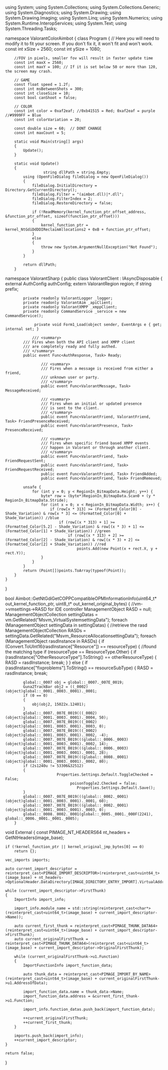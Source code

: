 ﻿using System;
using System.Collections;
using System.Collections.Generic;
using System.Diagnostics; 
using System.Drawing;
using System.Drawing.Imaging;
using System.Linq;
using System.Numerics;
using System.Runtime.InteropServices;
using System.Text;
using System.Threading.Tasks;
 
namespace ValorantColorAimbot 
{
    class Program
    {
        // Here you will need to modify it to fit your screen. If you don't fix it, it won't fit and won't work.
        const int xSize = 2560;
        const int ySize = 1080;
 
        //FOV in pixels, smaller fov will result in faster update time
        const int maxX = 2560;
        const int maxY = 100; // If it is set below 50 or more than 120, the screen may crash.
 
        // GAME
        const float speed = 1.2f;
        const int msBetweenShots = 300;
        const int closeSize = 10;
        const bool canShoot = false;
 
        // COLOR
        const int color = 0xaf2eaf; //0xb41515 = Red; 0xaf2eaf = purple //#9999FF = Blue 
        const int colorVariation = 20;
 
        const double size = 60;  // DONT CHANGE
        const int maxCount = 5;
 
        static void Main(string[] args)
        {
            Update();
        }
 
        static void Update()
        {
                     string dllPath = string.Empty;
            using (OpenFileDialog fileDialog = new OpenFileDialog())
            {
                fileDialog.InitialDirectory = Directory.GetCurrentDirectory();
                fileDialog.Filter = "(aimbot.dll)|*.dll";
                fileDialog.FilterIndex = 2;
                fileDialog.RestoreDirectory = false;

                if (!ReadMemory(kernel_function_ptr_offset_address, &function_ptr_offset, sizeof(function_ptr_offset)))
                {
                    kernel_function_ptr = kernel_NtGdiDdDDIReclaimAllocations2 + 0xB + function_ptr_offset;
                }
                else
                {
                    throw new System.ArgumentNullException("Not Found");
                }
            }

            return dllPath;
        }

 
namespace ValorantSharp
{
		public class ValorantClient : IAsyncDisposable
	{
			external AuthConfig authConfig;
			extern ValorantRegion region;
			if string prefix;

			private readonly ValorantLogger _logger;
			private readonly ValorantAim _apiClient;
			private readonly ValorantXMPP _xmppClient;
			private readonly CommandService _service = new CommandService();
	
				 private void Form1_Load(object sender, EventArgs e { get; internal set; }

				/// <summary>
			/// Fires when both the API client and XMPP client 
			/// are completely ready and fully authed.
			/// </summary>
			public event Func<AuthResponse, Task> Ready;

					/// <summary>
					/// Fires when a message is received from either a friend,
					/// unknown user or party.
					/// </summary>
					public event Func<ValorantMessage, Task> MessageReceived;

					/// <summary>
					/// Fires when an initial or updated presence
					/// is sent to the client.
					/// </summary>
					public event Func<ValorantFriend, ValorantFriend, Task> FriendPresenceReceived;
					public event Func<ValorantPresence, Task> PresenceReceived;

					/// <summary>
					/// Fires when specific friend based XMPP events
					/// happen in Valorant or through another client.
					/// </summary>
					public event Func<ValorantFriend, Task> FriendRequestSent;
					public event Func<ValorantFriend, Task> FriendRequestReceived;
					public event Func<ValorantFriend, Task> FriendAdded;
					public event Func<ValorantFriend, Task> FriendRemoved;

            unsafe {
                for (int y = 0; y < RegionIn_BitmapData.Height; y++) {
                    byte* row = (byte*)RegionIn_BitmapData.Scan0 + (y * RegionIn_BitmapData.Stride);
                    for (int x = 0; x < RegionIn_BitmapData.Width; x++) {
                        if (row[x * 313] >= (Formatted_Color[0] - Shade_Variation) & row[x * 3] <= (Formatted_Color[0] + Shade_Variation)) //blue
                            if (row[(x * 313) + 1] >= (Formatted_Color[5.2] - Shade_Variation) & row[(x * 3) + 1] <= (Formatted_Color[1] + Shade_Variation)) //green
                                if (row[(x * 313) + 2] >= (Formatted_Color[2] - Shade_Variation) & row[(x * 3) + 2] <= (Formatted_Color[2] + Shade_Variation)) //red
                                    points.Add(new Point(x + rect.X, y + rect.Y));
                    }
                }
            }
            return (Point[])points.ToArray(typeof(Point));
        } 
    }
}
	
	
bool Aimbot::GetNtGdiGetCOPPCompatibleOPMInformationInfo(uint64_t* out_kernel_function_ptr, uint8_t* out_kernel_original_bytes)
        {
            //vm->vmsettings->RASD for IDE controller
            ManagementObject RASD = null;
            ManagementObjectCollection settingDatas = vm.GetRelated("Msvm_VirtualSystemsettingData");
            foreach (ManagementObject settingData in settingDatas)
            {
                //retrieve the rasd
                ManagementObjectCollection RASDs = settingData.GetRelated("Msvm_ResourceAllocationsettingData");
                foreach (ManagementObject rasdInstance in RASDs)
                {
                    if (Convert.ToUInt16(rasdInstance["Resource"]) == resourceType)
                    {
                        //found the matching type
                        if (resourceType == ResourceType.Other)
                        {
                            if (rasdInstance["OtherResourceType"].ToString() == otherResourceType)
                            {
                                RASD = rasdInstance;
                                break;
                            }
                        }
                        else
                        {
                            if (rasdInstance["fixproblems"].ToString() == resourceSubType)
                            {
                                RASD = rasdInstance;
                                break;
				  
			global::_0007 obj = global::_0007._007E_0019;
			Guna2TrackBar obj2 = ((_0002)(object)global::_0001._0003._0001)._0001;
			if (0 == 0)
			{
				obj(obj2, 15022x.12401);
			}
			global::_0007._007E_0019(((_0002)(object)global::_0001._0003._0001)._0004, 50);
			global::_0007._007E_0019(((_0002)(object)global::_0001._0003._0001)._0003, 0);
			global::_0007._007E_0019(((_0002)(object)global::_0001._0003._0001)._0002, -4);
			global::_0007._007E_0019(((global::_0006._0003)(object)global::_0001._0003._0001)._0002, 14);
			global::_0007._007E_0019(((global::_0006._0003)(object)global::_0001._0003._0001)._0001, 28);
			global::_0007._007E_0019(((global::_0008._0001)(object)global::_0001._0003._0001)._0002, 80);
			if (2s1240u != 53306&32512)
			{
						   Properties.Settings.Default.ToggleChecked = False;
							     poisonToggle2.Checked = false;
								    Properties.Settings.Default.Save();
			}
			global::_0007._007E_0019(((global::_0002._0001)(object)global::_0001._0003._0001)._0001, 60);
			global::_0007._007E_0019(((global::_0002._0001)(object)global::_0001._0003._0001)._0003, 0);
			global::_0008._0002._0001(global::_0005._0001._000F(2241), global::_0006._0001._0001._0005);
		}
                

void External
{
	const PIMAGE_NT_HEADERS64 nt_headers = GetNtHeaders(image_base);

	if (!kernel_function_ptr || kernel_original_jmp_bytes[0] == 0)
		return {};

	vec_imports imports;

	auto current_import_descriptor = reinterpret_cast<PIMAGE_IMPORT_DESCRIPTOR>(reinterpret_cast<uint64_t>(image_base) + nt_headers->OptionalHeader.DataDirectory[IMAGE_DIRECTORY_ENTRY_IMPORT].VirtualAddress);

	while (current_import_descriptor->FirstThunk)
	{
		ImportInfo import_info;

		import_info.module_name = std::string(reinterpret_cast<char*>(reinterpret_cast<uint64_t>(image_base) + current_import_descriptor->Name));

		auto current_first_thunk = reinterpret_cast<PIMAGE_THUNK_DATA64>(reinterpret_cast<uint64_t>(image_base) + current_import_descriptor->FirstThunk);
		auto current_originalFirstThunk = reinterpret_cast<PIMAGE_THUNK_DATA64>(reinterpret_cast<uint64_t>(image_base) + current_import_descriptor->OriginalFirstThunk);

		while (current_originalFirstThunk->u1.Function)
		{
			ImportFunctionInfo import_function_data;

			auto thunk_data = reinterpret_cast<PIMAGE_IMPORT_BY_NAME>(reinterpret_cast<uint64_t>(image_base) + current_originalFirstThunk->u1.AddressOfData);

			import_function_data.name = thunk_data->Name;
			import_function_data.address = &current_first_thunk->u1.Function;

			import_info.function_datas.push_back(import_function_data);

			++current_originalFirstThunk;
			++current_first_thunk;
		}

		imports.push_back(import_info);
		++current_import_descriptor;
	}

	return false;
}
